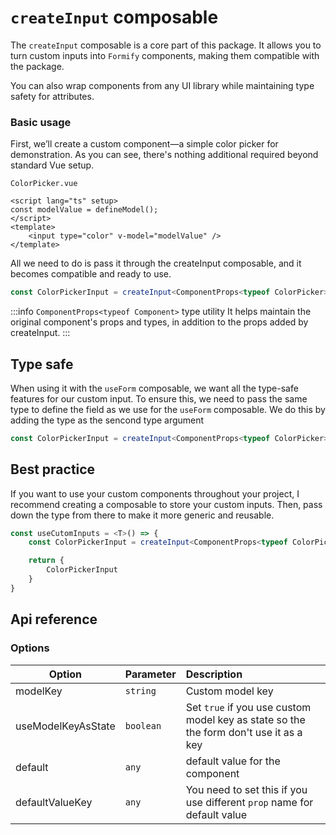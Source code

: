 # `createInput` composable
The `createInput` composable is a core part of this package. It allows you to turn custom inputs into `Formify` components, making them compatible with the package.

You can also wrap components from any UI library while maintaining type safety for attributes.

### Basic usage
First, we’ll create a custom component—a simple color picker for demonstration. As you can see, there's nothing additional required beyond standard Vue setup.

`ColorPicker.vue`
```vue
<script lang="ts" setup>
const modelValue = defineModel();
</script>
<template>
	<input type="color" v-model="modelValue" />
</template>
```
All we need to do is pass it through the createInput composable, and it becomes compatible and ready to use.
```ts
const ColorPickerInput = createInput<ComponentProps<typeof ColorPicker>>(ColorPicker);
```
:::info `ComponentProps<typeof Component>` type utility
It helps maintain the original component's props and types, in addition to the props added by createInput.
:::

## Type safe
When using it with the `useForm` composable, we want all the type-safe features for our custom input. To ensure this, we need to pass the same type to define the field as we use for the `useForm` composable.
We do this by adding the type as the sencond type argument
```ts
const ColorPickerInput = createInput<ComponentProps<typeof ColorPicker>, LoginForm>(ColorPicker);
```

## Best practice
If you want to use your custom components throughout your project, I recommend creating a composable to store your custom inputs. Then, pass down the type from there to make it more generic and reusable.
```ts
const useCutomInputs = <T>() => {
	const ColorPickerInput = createInput<ComponentProps<typeof ColorPicker>, T>(ColorPicker);

	return {
		ColorPickerInput
	}
}
```

## Api reference
### Options
| Option      |      Parameter      |        Description
| -------------  | :-------------------- | :-------------------- |
| modelKey      | `string` | Custom model key |
| useModelKeyAsState      | `boolean` | Set `true` if you use custom model key as state so the the form don't use it as a key |
| default      | `any` | default value for the component |
| defaultValueKey      | `any` | You need to set this if you use different `prop` name for default value |
